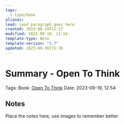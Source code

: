 ```yaml
---
tags:
  - type/book
aliases: 
lead: Lead paragraph goes here
created: 2023-08-24T12:17
modified: 2023-09-19, 12:54
template-type: Note
template-version: "1.7"
updated: 2023-09-26T15:26
---
```


# Summary - Open To Think

Tags: 
Book: [Open To Think](https://www.danpontefract.com/books/open-to-think/)
Date: 2023-09-19, 12:54

## Notes

Place the notes here, use images to remember better